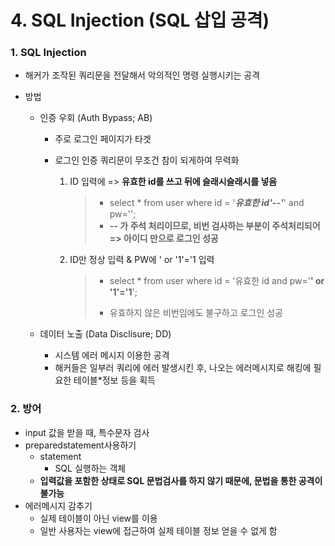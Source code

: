 # 4. SQL Injection (SQL 삽입 공격)



### 1. SQL Injection

* 해커가 조작된 쿼리문을 전달해서 악의적인 명령 실행시키는 공격

* 방법

  * 인증 우회 (Auth Bypass; AB)

    * 주로 로그인 페이지가 타겟

    * 로그인 인증 쿼리문이 무조건 참이 되게하여 무력화

      1. ID 입력에 => **유효한 id를 쓰고 뒤에 슬래시슬래시를 넣음**

         >* select * from user where id = '***유효한 id'--'***' and pw='';
         >* **-- 가 주석 처리이므로, 비번 검사하는 부분이 주석처리되어 => 아이디 만으로 로그인 성공**
         
      2. ID만 정상 입력 & PW에 ' or '1'='1 입력
      
         >* select * from user where id = '유효한 id and pw='**' or '1'='1**';
         >
         >* 유효하지 않은 비번임에도 불구하고 로그인 성공
    
  * 데이터 노출 (Data Disclisure; DD)
  
    * 시스템 에러 메시지 이용한 공격
    * 해커들은 일부러 쿼리에 에러 발생시킨 후, 나오는 에러메시지로 해킹에 필요한 테이블*정보 등을 획득



### 2. 방어

* input 값을 받을 때, 특수문자 검사
* preparedstatement사용하기
  * statement
    * SQL 실행하는 객체
  * **입력값을 포함한 상태로 SQL 문법검사를 하지 않기 때문에, 문법을 통한 공격이 불가능**
* 에러메시지 감추기
  * 실제 테이블이 아닌 view를 이용
  * 일반 사용자는 view에 접근하여 실제 테이블 정보 얻을 수 없게 함